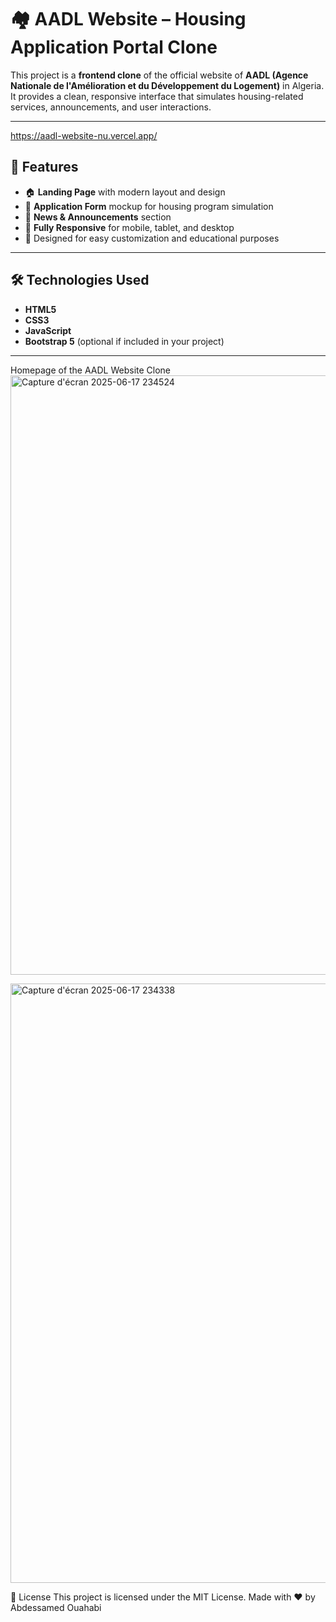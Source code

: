 # 🏘️ AADL Website – Housing Application Portal Clone

This project is a **frontend clone** of the official website of **AADL (Agence Nationale de l'Amélioration et du Développement du Logement)** in Algeria. It provides a clean, responsive interface that simulates housing-related services, announcements, and user interactions.

---
https://aadl-website-nu.vercel.app/

## 🌟 Features

- 🏠 **Landing Page** with modern layout and design
- 🧾 **Application Form** mockup for housing program simulation
- 📰 **News & Announcements** section
- 📱 **Fully Responsive** for mobile, tablet, and desktop
- 🎨 Designed for easy customization and educational purposes

---

## 🛠️ Technologies Used

- **HTML5**  
- **CSS3**  
- **JavaScript**  
- **Bootstrap 5** (optional if included in your project)

---
Homepage of the AADL Website Clone
<img width="959" alt="Capture d'écran 2025-06-17 234524" src="https://github.com/user-attachments/assets/aa3d55ef-8854-4957-825a-ac8eee5ee6ee" />


<img width="959" alt="Capture d'écran 2025-06-17 234338" src="https://github.com/user-attachments/assets/80bf89d9-42f8-47b5-91ec-14f90835b3f9" />


📄 License
This project is licensed under the MIT License.
Made with ❤️ by Abdessamed Ouahabi
